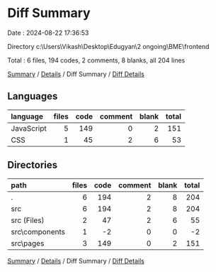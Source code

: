 # Diff Summary

Date : 2024-08-22 17:36:53

Directory c:\\Users\\Vikash\\Desktop\\Edugyan\\2 ongoing\\BME\\frontend

Total : 6 files,  194 codes, 2 comments, 8 blanks, all 204 lines

[Summary](results.md) / [Details](details.md) / Diff Summary / [Diff Details](diff-details.md)

## Languages
| language | files | code | comment | blank | total |
| :--- | ---: | ---: | ---: | ---: | ---: |
| JavaScript | 5 | 149 | 0 | 2 | 151 |
| CSS | 1 | 45 | 2 | 6 | 53 |

## Directories
| path | files | code | comment | blank | total |
| :--- | ---: | ---: | ---: | ---: | ---: |
| . | 6 | 194 | 2 | 8 | 204 |
| src | 6 | 194 | 2 | 8 | 204 |
| src (Files) | 2 | 47 | 2 | 6 | 55 |
| src\\components | 1 | -2 | 0 | 0 | -2 |
| src\\pages | 3 | 149 | 0 | 2 | 151 |

[Summary](results.md) / [Details](details.md) / Diff Summary / [Diff Details](diff-details.md)